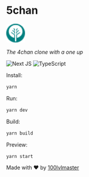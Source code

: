 # 5chan

<img src="public/favicon.png" height="50" width="50">

_The 4chan clone with a one up_

![Next JS](https://img.shields.io/badge/Next-black?style=for-the-badge&logo=next.js&logoColor=white)
![TypeScript](https://img.shields.io/badge/typescript-%23007ACC.svg?style=for-the-badge&logo=typescript&logoColor=white)

Install:

```bash
yarn
```

Run:

```bash
yarn dev
```

Build:

```bash
yarn build
```

Preview:

```bash
yarn start
```

Made with ♥ by [100lvlmaster](https://100lvlmaster.in)
